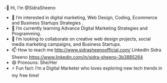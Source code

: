 -👋 Hi, I’m @SidraSheeno  
- 👀 I’m interested in digital marketing, Web Design, Coding, Ecommerce and Business Startups Strategies .  
- 🌱 I’m currently learning Advance Digital Marketing Strategies and Programming. 
- 💞️ I’m looking to collaborate on creative web design projects, social media marketing campaigns, and Business Startups. 
- 📫 How to reach me http://www.sidrasheenoofficial.com/
      LinkedIn Sidra Sheeno https://www.linkedin.com/in/sidra-sheeno-3b3885264 
- 😄 Pronouns: She/Her  
- ⚡ Fun fact: I’m a Digital Marketer who loves exploring new tech trends in my free time!
